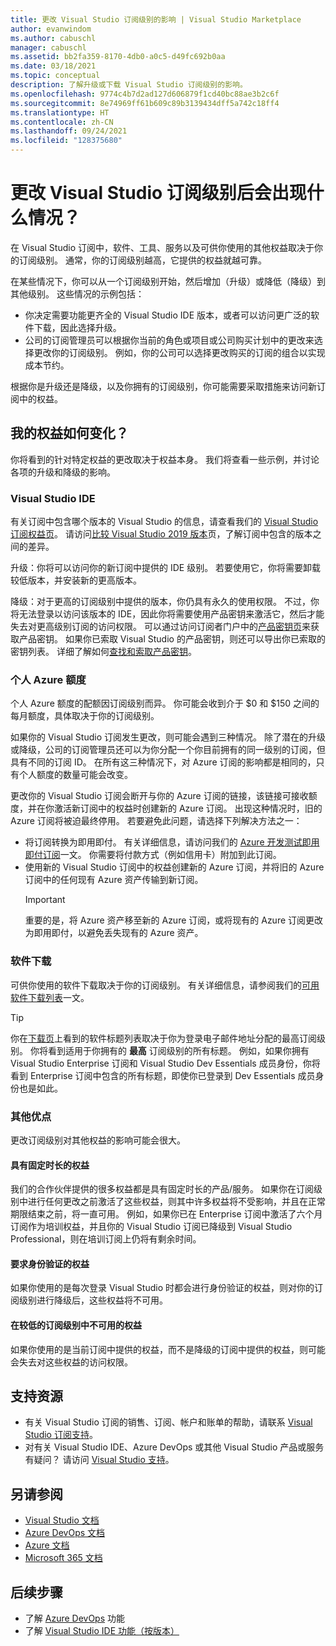 ```yaml
---
title: 更改 Visual Studio 订阅级别的影响 | Visual Studio Marketplace
author: evanwindom
ms.author: cabuschl
manager: cabuschl
ms.assetid: bb2fa359-8170-4db0-a0c5-d49fc692b0aa
ms.date: 03/18/2021
ms.topic: conceptual
description: 了解升级或下载 Visual Studio 订阅级别的影响。
ms.openlocfilehash: 9774c4b7d2ad127d606879f1cd40bc88ae3b2c6f
ms.sourcegitcommit: 8e74969ff61b609c89b3139434dff5a742c18ff4
ms.translationtype: HT
ms.contentlocale: zh-CN
ms.lasthandoff: 09/24/2021
ms.locfileid: "128375680"
---
```

# <a name="what-happens-when-you-change-visual-studio-subscription-levels"></a>更改 Visual Studio 订阅级别后会出现什么情况？
在 Visual Studio 订阅中，软件、工具、服务以及可供你使用的其他权益取决于你的订阅级别。  通常，你的订阅级别越高，它提供的权益就越可靠。  

在某些情况下，你可以从一个订阅级别开始，然后增加（升级）或降低（降级）到其他级别。  这些情况的示例包括：
- 你决定需要功能更齐全的 Visual Studio IDE 版本，或者可以访问更广泛的软件下载，因此选择升级。 
- 公司的订阅管理员可以根据你当前的角色或项目或公司购买计划中的更改来选择更改你的订阅级别。 例如，你的公司可以选择更改购买的订阅的组合以实现成本节约。  

根据你是升级还是降级，以及你拥有的订阅级别，你可能需要采取措施来访问新订阅中的权益。

## <a name="how-do-my-benefits-change"></a>我的权益如何变化？
你将看到的针对特定权益的更改取决于权益本身。  我们将查看一些示例，并讨论各项的升级和降级的影响。

### <a name="visual-studio-ide"></a>Visual Studio IDE
有关订阅中包含哪个版本的 Visual Studio 的信息，请查看我们的 [Visual Studio 订阅权益页](https://visualstudio.microsoft.com/vs/benefits/)。 请访问[比较 Visual Studio 2019 版本](https://visualstudio.microsoft.com/vs/compare/)页，了解订阅中包含的版本之间的差异。
 
升级：你将可以访问你的新订阅中提供的 IDE 级别。  若要使用它，你将需要卸载较低版本，并安装新的更高版本。  

降级：对于更高的订阅级别中提供的版本，你仍具有永久的使用权限。  不过，你将无法登录以访问该版本的 IDE，因此你将需要使用产品密钥来激活它，然后才能失去对更高级别订阅的访问权限。  可以通过访问订阅者门户中的[产品密钥页](https://my.visualstudio.com/productkeys)来获取产品密钥。  如果你已索取 Visual Studio 的产品密钥，则还可以导出你已索取的密钥列表。 详细了解如何[查找和索取产品密钥](find-keys.md)。

### <a name="individual-azure-credits"></a>个人 Azure 额度
个人 Azure 额度的配额因订阅级别而异。  你可能会收到介于 $0 和 $150 之间的每月额度，具体取决于你的订阅级别。  

如果你的 Visual Studio 订阅发生更改，则可能会遇到三种情况。  除了潜在的升级或降级，公司的订阅管理员还可以为你分配一个你目前拥有的同一级别的订阅，但具有不同的订阅 ID。  在所有这三种情况下，对 Azure 订阅的影响都是相同的，只有个人额度的数量可能会改变。 

更改你的 Visual Studio 订阅会断开与你的 Azure 订阅的链接，该链接可接收额度，并在你激活新订阅中的权益时创建新的 Azure 订阅。  出现这种情况时，旧的 Azure 订阅将被迫最终停用。  若要避免此问题，请选择下列解决方法之一：
- 将订阅转换为即用即付。  有关详细信息，请访问我们的 [Azure 开发测试即用即付订阅](vs-azure-payg.md)一文。  你需要将付款方式（例如信用卡）附加到此订阅。 
- 使用新的 Visual Studio 订阅中的权益创建新的 Azure 订阅，并将旧的 Azure 订阅中的任何现有 Azure 资产传输到新订阅。 
  > [!IMPORTANT]
  > 重要的是，将 Azure 资产移至新的 Azure 订阅，或将现有的 Azure 订阅更改为即用即付，以避免丢失现有的 Azure 资产。 
 
### <a name="software-downloads"></a>软件下载
可供你使用的软件下载取决于你的订阅级别。  有关详细信息，请参阅我们的[可用软件下载列表](software-download-list.md)一文。 

  > [!TIP] 
  > 你在[下载页](https://my.visualstudio.com/downloads)上看到的软件标题列表取决于你为登录电子邮件地址分配的最高订阅级别。  你将看到适用于你拥有的 **最高** 订阅级别的所有标题。  例如，如果你拥有 Visual Studio Enterprise 订阅和 Visual Studio Dev Essentials 成员身份，你将看到 Enterprise 订阅中包含的所有标题，即使你已登录到 Dev Essentials 成员身份也是如此。  

### <a name="other-benefits"></a>其他优点 
更改订阅级别对其他权益的影响可能会很大。  

#### <a name="benefits-with-a-fixed-length"></a>具有固定时长的权益
我们的合作伙伴提供的很多权益都是具有固定时长的产品/服务。  如果你在订阅级别中进行任何更改之前激活了这些权益，则其中许多权益将不受影响，并且在正常期限结束之前，将一直可用。  例如，如果你已在 Enterprise 订阅中激活了六个月订阅作为培训权益，并且你的 Visual Studio 订阅已降级到 Visual Studio Professional，则在培训订阅上仍将有剩余时间。  

#### <a name="benefits-that-require-authentication"></a>要求身份验证的权益
如果你使用的是每次登录 Visual Studio 时都会进行身份验证的权益，则对你的订阅级别进行降级后，这些权益将不可用。  

#### <a name="benefits-that-are-not-available-in-lower-subscription-levels"></a>在较低的订阅级别中不可用的权益
如果你使用的是当前订阅中提供的权益，而不是降级的订阅中提供的权益，则可能会失去对这些权益的访问权限。  

## <a name="support-resources"></a>支持资源
- 有关 Visual Studio 订阅的销售、订阅、帐户和账单的帮助，请联系 [Visual Studio 订阅支持](https://my.visualstudio.com/gethelp)。
- 对有关 Visual Studio IDE、Azure DevOps 或其他 Visual Studio 产品或服务有疑问？  请访问 [Visual Studio 支持](https://visualstudio.microsoft.com/support/)。

## <a name="see-also"></a>另请参阅
- [Visual Studio 文档](/visualstudio/)
- [Azure DevOps 文档](/azure/devops/)
- [Azure 文档](/azure/)
- [Microsoft 365 文档](/microsoft-365/)

## <a name="next-steps"></a>后续步骤
- 了解 [Azure DevOps](https://azure.microsoft.com/services/devops/) 功能
- 了解 [Visual Studio IDE 功能（按版本）](https://visualstudio.microsoft.com/vs/compare/)